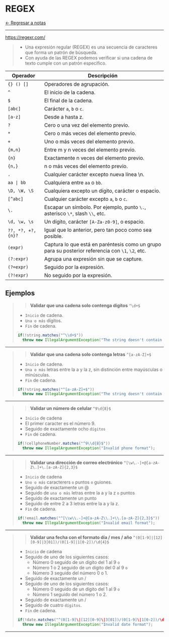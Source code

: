# REGEX

[← Regresar a notas](../../README.md) <br>

---

https://regexr.com/

> - Una expresión regular (REGEX) es una secuencia de caracteres que forma un patrón de búsqueda.
> - Con ayuda de las REGEX podemos verificar si una cadena de texto cumple con un patrón específico.

| Operador           | Descripción                                                                                       | 
|--------------------|---------------------------------------------------------------------------------------------------|
| `{} () []`         | Operadores de agrupación.                                                                         |
| `^`                | El inicio de la cadena.                                                                           |
| `$`                | El final de la cadena.                                                                            |
| `[abc]`            | Carácter `a`, `b` o `c`.                                                                          |
| `[a-z]`            | Desde a hasta z.                                                                                  |
| `?`                | Cero o una vez del elemento previo.                                                               |
| `*`                | Cero o más veces del elemento previo.                                                             |
| `+`                | Uno o más veces del elemento previo.                                                              |
| `{m,n}`            | Entre m y n veces del elemento previo.                                                            |
| `{n}`              | Exactamente n veces del elemento previo.                                                          |
| `{n,}`             | n o más veces del elemento previo.                                                                |
| `.`                | Cualquier carácter excepto nueva línea \n.                                                        |
| `aa \| bb`         | Cualquiera entre `aa` o `bb`.                                                                     |
| `\D, \W, \S`       | Cualquiera excepto un dígito, carácter o espacio.                                                 |
| `[^abc]`           | Cualquier carácter excepto `a`, `b` o `c`.                                                        |
| `\.`               | Escapar un símbolo. Por ejemplo, punto `\.`, asterisco `\*`, slash `\\`, etc.                     |
| `\d, \w, \s`       | Un dígito, carácter `[A-Za-z0-9]`, o espacio.                                                     |
| `??, *?, +?, {n}?` | Igual que lo anterior, pero tan poco como sea posible.                                            |
| `(expr)`           | Captura lo que está en paréntesis como un grupo para su posterior referencia con `\1`, `\2`, etc. |
| `(?:expr)`         | Agrupa una expresión sin que se capture.                                                          |
| `(?=expr)`         | Seguido por la expresión.                                                                         |
| `(?!expr)`         | No seguido por la expresión.                                                                      |

## Ejemplos


> > **Validar que una cadena solo contenga dígitos** `^\d+$`
> - `Inicio` de cadena.
> - `Una o más` dígitos.
> - `Fin` de cadena.
>
> ```java
> if(!string.matches("^\\d+$"))
>   throw new IllegalArgumentException("The string doesn't contain only digits");
> ```

---

> > **Validar que una cadena solo contenga letras** `^[a-zA-Z]+$`
> - `Inicio` de cadena.
> - `Una o más` letras entre la a y la z, sin distinción entre mayúsculas o minúsculas.
> - `Fin` de cadena.
>
> ```java
> if(!string.matches("^[a-zA-Z]+$"))
>   throw new IllegalArgumentException("The string doesn't contain only letters");
> ```

---

> > **Validar un número de celular** `^9\d{8}$`
> - `Inicio` de cadena
> - El primer caracter es el número 9.
> - Seguido de exactamente ocho `dígitos`
> - `Fin` de cadena.
> 
> ```java
> if(!cellphoneNumber.matches("^9\\d{8}$"))
>   throw new IllegalArgumentException("Invalid phone format");
> ```

---

> > **Validar una dirección de correo electrónico** `^[\w\.-]+@[a-zA-Z\.]+\.[a-zA-Z]{2,3}$`
> - `Inicio` de cadena
> - `Uno o más` caracterers `o` puntos `o` guiones.
> - Seguido de exactamente un @
> - Seguido de `una o más` letras entre la a y la z `o` puntos
> - Seguido de exactamente un punto
> - Seguido de entre 2 a 3 letras entre la a y la z.
> - `Fin` de cadena.
>
> ```java
> if(!email.matches("^[\\w\\.-]+@[a-zA-Z\\.]+\\.[a-zA-Z]{2,3}$"))
>   throw new IllegalArgumentException("Invalid email format");
> ```

---

> > **Validar una fecha con el formato día / mes / año** `^(0[1-9]|[12][0-9]|3[01])/(0[1-9]|1[0-2])/\d{4}$`
> - `Inicio` de cadena
> - Seguido de uno de los siguientes casos:
>   - Número 0 seguido de un dígito del 1 al 9 `o`
>   - Número 1 o 2 seguido de un dígito del 0 al 9 `o`
>   - Número 3 seguido del número 0 o 1.
> - Seguido de exactamente un /
> - Seguido de uno de los siguientes casos:
>   - Número 0 seguido de un dígito del 1 al 9 `o`
>   - Número 1 seguido del número 1 o 2.
> - Seguido de exactamente un /
> - Seguido de cuatro `dígitos`.
> - `Fin` de cadena.
>
> ```java
> if(!date.matches("^(0[1-9]\|[12][0-9]\|3[01])/(0[1-9]\|1[0-2])/\d{4}$"))
>   throw new IllegalArgumentException("Invalid date format");
> ```

---
